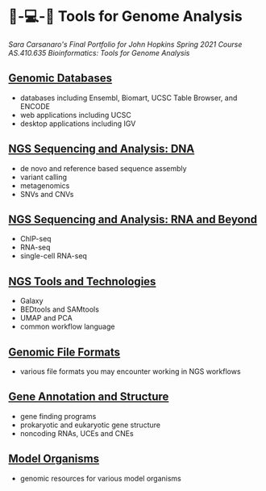 # 🧬-💻-🌟 Tools for Genome Analysis
_Sara Carsanaro's Final Portfolio for John Hopkins Spring 2021 Course AS.410.635 Bioinformatics: Tools for Genome Analysis_

## [Genomic Databases](./genomic_databases.md)
- databases including Ensembl, Biomart, UCSC Table Browser, and ENCODE
- web applications including UCSC
- desktop applications including IGV

## [NGS Sequencing and Analysis: DNA](./NGS_sequencing_analysis.md)
- de novo and reference based sequence assembly
- variant calling
- metagenomics
- SNVs and CNVs

## [NGS Sequencing and Analysis: RNA and Beyond](./NGS_RNA.md)
- ChIP-seq
- RNA-seq 
- single-cell RNA-seq

## [NGS Tools and Technologies](./NGS_tools.md)
- Galaxy
- BEDtools and SAMtools
- UMAP and PCA
- common workflow language

## [Genomic File Formats](./file_formats.md)
- various file formats you may encounter working in NGS workflows

## [Gene Annotation and Structure](./genome_annotation.md)
- gene finding programs
- prokaryotic and eukaryotic gene structure
- noncoding RNAs, UCEs and CNEs

## [Model Organisms](./model_orgs.md)
- genomic resources for various model organisms




